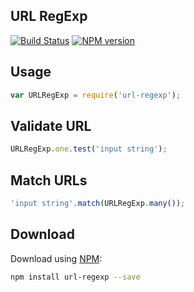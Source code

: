 ## URL RegExp

[![Build Status](https://travis-ci.org/gajus/deadlink.png?branch=master)](https://travis-ci.org/gajus/deadlink)
[![NPM version](https://badge.fury.io/js/deadlink.svg?cache1)](http://badge.fury.io/js/deadlink)

## Usage

```js
var URLRegExp = require('url-regexp');
```

## Validate URL

```js
URLRegExp.one.test('input string');
```

## Match URLs

```js
'input string'.match(URLRegExp.many());
```

## Download

Download using [NPM](https://www.npmjs.org/):

```sh
npm install url-regexp --save
```